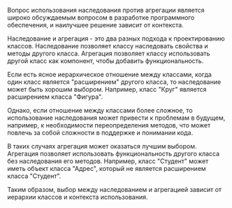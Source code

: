 Вопрос использования наследования против агрегации является широко обсуждаемым вопросом в разработке программного обеспечения, и наилучшее решение зависит от контекста.

Наследование и агрегация - это два разных подхода к проектированию классов. Наследование позволяет классу наследовать свойства и методы другого класса. Агрегация позволяет классу использовать другой класс как компонент, чтобы добавить функциональность.

Если есть ясное иерархическое отношение между классами, когда один класс является "расширением" другого класса, то наследование может быть хорошим выбором. Например, класс "Круг" является расширением класса "Фигура".

Однако, если отношение между классами более сложное, то использование наследования может привести к проблемам в будущем, например, к необходимости переопределения методов, что может повлечь за собой сложности в поддержке и понимании кода.

В таких случаях агрегация может оказаться лучшим выбором. Агрегация позволяет использовать функциональность другого класса без наследования его методов. Например, класс "Студент" может иметь объект класса "Адрес", который не является расширением класса "Студент".

Таким образом, выбор между наследованием и агрегацией зависит от иерархии классов и контекста использования.